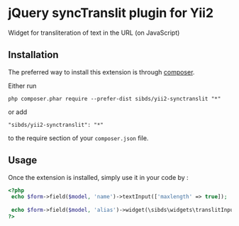 jQuery syncTranslit plugin for Yii2
===================================
Widget for transliteration of text in the URL (on JavaScript)

Installation
------------

The preferred way to install this extension is through [composer](http://getcomposer.org/download/).

Either run

```
php composer.phar require --prefer-dist sibds/yii2-synctranslit "*"
```

or add

```
"sibds/yii2-synctranslit": "*"
```

to the require section of your `composer.json` file.


Usage
-----

Once the extension is installed, simply use it in your code by  :

```php
<?php
 echo $form->field($model, 'name')->textInput(['maxlength' => true]);
 
 echo $form->field($model, 'alias')->widget(\sibds\widgets\translitInput::className(), ['fromField' => 'name']);
?>
```

